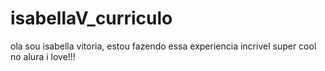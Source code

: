 # isabellaV_curriculo
ola  sou isabella vitoria, estou fazendo essa experiencia incrivel super cool no alura i love!!!
